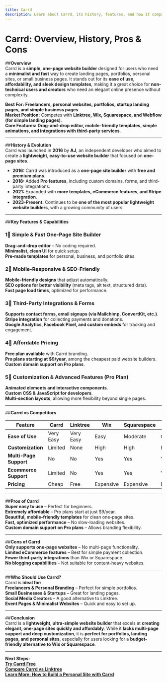 ```yaml
---
title: Carrd  
description: Learn about Carrd, its history, features, and how it compares to other website builders.  
---
```


# **Carrd: Overview, History, Pros & Cons**  

##**Overview**  
Carrd is a **simple, one-page website builder** designed for users who need a **minimalist and fast** way to create landing pages, portfolios, personal sites, or small business pages. It stands out for its **ease of use, affordability, and sleek design templates**, making it a great choice for **non-technical users and creators** who need an elegant online presence without complexity.  

 **Best For:** **Freelancers, personal websites, portfolios, startup landing pages, and simple business pages**.  
 **Market Position:** Competes with **Linktree, Wix, Squarespace, and Webflow (for simple landing pages)**.  
 **Core Features:** **Drag-and-drop editor, mobile-friendly templates, simple animations, and integrations with third-party services**.  

---

##**History & Evolution**  
Carrd was launched in **2016** by **AJ**, an independent developer who aimed to create a **lightweight, easy-to-use website builder** that focused on **one-page sites**.  

- **2016:** Carrd was introduced as a **one-page site builder** with **free and premium plans**.  
- **2018:** Added **Pro features**, including custom domains, forms, and third-party integrations.  
- **2021:** Expanded with **more templates, eCommerce features, and Stripe integration**.  
- **2023-Present:** Continues to be **one of the most popular lightweight website builders**, with a growing community of users.  

---

##**Key Features & Capabilities**  

### **1⃣ Simple & Fast One-Page Site Builder**  
 **Drag-and-drop editor** – No coding required.  
 **Minimalist, clean UI** for quick setup.  
 **Pre-made templates** for personal, business, and portfolio sites.  

### **2⃣ Mobile-Responsive & SEO-Friendly**  
 **Mobile-friendly designs** that adjust automatically.  
 **SEO options for better visibility** (meta tags, alt text, structured data).  
 **Fast page load times**, optimized for performance.  

### **3⃣ Third-Party Integrations & Forms**  
 **Supports contact forms, email signups (via Mailchimp, ConvertKit, etc.)**.  
 **Stripe integration** for collecting payments and donations.  
 **Google Analytics, Facebook Pixel, and custom embeds** for tracking and engagement.  

### **4⃣ Affordable Pricing**  
 **Free plan available** with Carrd branding.  
 **Pro plans starting at $9/year**, among the cheapest paid website builders.  
 **Custom domain support on Pro plans**.  

### **5⃣ Customization & Advanced Features (Pro Plan)**  
 **Animated elements and interactive components**.  
 **Custom CSS & JavaScript for developers**.  
 **Multi-section layouts**, allowing more flexibility beyond single pages.  

---

##**Carrd vs Competitors**  

| Feature                  | Carrd      | Linktree  | Wix         | Squarespace | Webflow     |
|--------------------------|-----------|-----------|------------|-------------|-------------|
| **Ease of Use**          |  Very Easy |  Very Easy |  Easy   |  Moderate |  Complex |
| **Customization**        |  Limited  |  None    |  High   |  High    |  High    |
| **Multi-Page Support**   |  No      |  No     |  Yes    |  Yes     |  Yes     |
| **Ecommerce Support**    |  Limited  |  No     |  Yes    |  Yes     |  Yes     |
| **Pricing**              |  Cheap   |  Free   |  Expensive |  Expensive |  Expensive |

---

##**Pros of Carrd**  
 **Super easy to use** – Perfect for beginners.  
 **Extremely affordable** – Pro plans start at just $9/year.  
 **Beautiful, mobile-friendly templates** for clean one-page sites.  
 **Fast, optimized performance** – No slow-loading websites.  
 **Custom domain support on Pro plans** – Allows branding flexibility.  

---

##**Cons of Carrd**  
 **Only supports one-page websites** – No multi-page functionality.  
 **Limited eCommerce features** – Best for simple payment collection.  
 **Fewer third-party integrations** than Wix or Squarespace.  
 **No blogging capabilities** – Not suitable for content-heavy websites.  

---

##**Who Should Use Carrd?**  
Carrd is **ideal for:**  
 **Freelancers & Personal Branding** – Perfect for simple portfolios.  
 **Small Businesses & Startups** – Great for landing pages.  
 **Social Media Creators** – A good alternative to Linktree.  
 **Event Pages & Minimalist Websites** – Quick and easy to set up.  

---

##**Conclusion**  
Carrd is a **lightweight, ultra-simple website builder** that excels at **creating elegant, one-page sites quickly and affordably**. While it **lacks multi-page support and deep customization**, it is **perfect for portfolios, landing pages, and personal sites**, especially for users looking for a **budget-friendly alternative to Wix or Squarespace**.  

---

 **Next Steps:**  
 **[Try Carrd Free](https://carrd.co/)**  
 **[Compare Carrd vs Linktree](#)**  
 **[Learn More: How to Build a Personal Site with Carrd](#)**  
